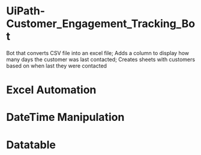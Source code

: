 # UiPath-Customer_Engagement_Tracking_Bot
Bot that converts CSV file into an excel file; Adds a column to display how many days the customer was last contacted; Creates sheets with customers based on when last they were contacted

# Excel Automation
# DateTime Manipulation
# Datatable 
